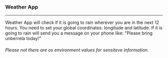 ### Weather App
---
Weather App will check if it is going to rain wherever you are in the next 12 hours. You need to set your global coordinates: longitude and latitude. If it is going to rain will send you a message on your phone like: "Please bring unberrela today!" 

###### Please not there are os environment values for sensiteve information.
